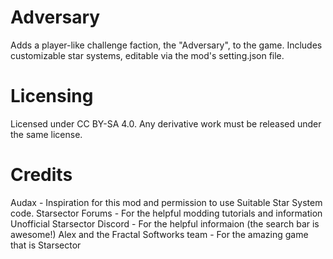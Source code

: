 # Adversary
Adds a player-like challenge faction, the "Adversary", to the game. Includes customizable star systems, editable via the mod's setting.json file.

# Licensing
Licensed under CC BY-SA 4.0. Any derivative work must be released under the same license.

# Credits
Audax - Inspiration for this mod and permission to use Suitable Star System code.
Starsector Forums - For the helpful modding tutorials and information
Unofficial Starsector Discord - For the helpful informaion (the search bar is awesome!)
Alex and the Fractal Softworks team - For the amazing game that is Starsector
